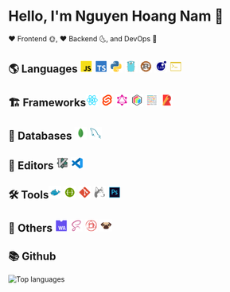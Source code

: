 # Hello, I'm Nguyen Hoang Nam 👋

♥ Frontend 🌞, ♥ Backend 🌜, and DevOps 🐳

## 🌎 Languages <img src="/image/js_official.svg" width="25px"/> <img src="/image/typescript_official.svg" width="25px"/> <img src="/image/python.svg" width="25px"/> <img src="/image/golang.svg" width="25px"/> <img src="/image/rust.svg" width="25px"/> <img src="/image/lua.svg" width="25px"/> <img src="/image/shell.svg" width="25px"/>

## 🏗 Frameworks<img src="/image/reactjs.svg" width="25px"/> <img src="/image/svelte.svg" width="25px"/> <img src="/image/graphql.svg" width="25px"/> <img src="/image/protobuf.svg" width="25px"/> <img src="/image/prettier.svg" width="25px"/> <img src="/image/rollup.svg" width="25px"/>

## 🧳 Databases <img src="/image/mongo.svg" width="25px"/> <img src="/image/mysql.svg" width="25px"/>

## 📝 Editors <img src="/image/vim.svg" width="25px"/> <img src="/image/vscode.svg" width="25px"/>

## 🛠 Tools<img src="/image/docker.svg" width="25px"/> <img src="/image/swagger.svg" width="25px"/> <img src="/image/git.svg" width="25px"/> <img src="/image/husky.svg" width="25px"/> <img src="/image/photoshop.svg" width="25px"/>

## 🌊 Others <img src="/image/wasm.svg" width="25px"/> <img src="/image/scss.svg" width="25px"/> <img src="/image/postcss.svg" width="25px"/> <img src="/image/pug.svg" width="25px"/>

## 📚 Github

![Top languages](https://github-readme-stats.vercel.app/api/top-langs/?username=Nguyen-Hoang-Nam&layout=compact&langs_count=10)

